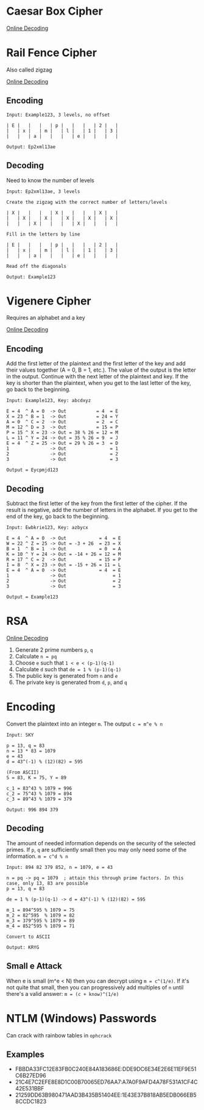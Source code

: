 # Caesar Box Cipher
[Online Decoding](https://www.dcode.fr/caesar-box-cipher)

# Rail Fence Cipher
Also called zigzag

[Online Decoding](https://www.dcode.fr/rail-fence-cipher)

## Encoding
```
Input: Example123, 3 levels, no offset

| E |   |   |   | p |   |   |   | 2 |   |
|   | x |   | m |   | l |   | 1 |   | 3 |
|   |   | a |   |   |   | e |   |   |   |

Output: Ep2xml13ae
```

## Decoding
Need to know the number of levels

```
Input: Ep2xml13ae, 3 levels

Create the zigzag with the correct number of letters/levels

| X |   |   |   | X |   |   |   | X |   |
|   | X |   | X |   | X |   | X |   | X |
|   |   | X |   |   |   | X |   |   |   |

Fill in the letters by line

| E |   |   |   | p |   |   |   | 2 |   |
|   | x |   | m |   | l |   | 1 |   | 3 |
|   |   | a |   |   |   | e |   |   |   |

Read off the diagonals

Output: Example123
```

# Vigenere Cipher
Requires an alphabet and a key

[Online Decoding](https://www.dcode.fr/vigenere-cipher)

## Encoding
Add the first letter of the plaintext and the first letter of the key and add their values
together (A = 0, B = 1, etc.). The value of the output is the letter in the output. Continue
with the next letter of the plaintext and key. If the key is shorter than the plaintext,
when you get to the last letter of the key, go back to the beginning. 

```
Input: Example123, Key: abcdxyz

E = 4  ^ A = 0  -> Out           = 4  = E
X = 23 ^ B = 1  -> Out           = 24 = Y
A = 0  ^ C = 2  -> Out           = 2  = C
M = 12 ^ D = 3  -> Out           = 15 = P
P = 15 ^ X = 23 -> Out = 38 % 26 = 12 = M
L = 11 ^ Y = 24 -> Out = 35 % 26 = 9  = J
E = 4  ^ Z = 25 -> Out = 29 % 26 = 3  = D
1               -> Out                = 1
2               -> Out                = 2
3               -> Out                = 3

Output = Eycpmjd123
```

## Decoding
Subtract the first letter of the key from the first letter of the cipher. If the result
is negative, add the number of letters in the alphabet. If you get to the end of the key,
go back to the beginning.

```
Input: Ewbkrie123, Key: azbycx

E = 4  ^ A = 0  -> Out            = 4  = E
W = 22 ^ Z = 25 -> Out = -3 + 26  = 23 = X
B = 1  ^ B = 1  -> Out            = 0  = A
K = 10 ^ Y = 24 -> Out = -14 + 26 = 12 = M
R = 17 ^ C = 2  -> Out            = 15 = P
I = 8  ^ X = 23 -> Out = -15 + 26 = 11 = L
E = 4  ^ A = 0  -> Out            = 4  = E
1               -> Out                 = 1
2               -> Out                 = 2
3               -> Out                 = 3

Output = Example123
```

# RSA
[Online Decoding](https://www.dcode.fr/rsa-cipher)

1. Generate 2 prime numbers `p`, `q` 
2. Calculate `n = pq`
3. Choose `e` such that `1 < e < (p-1)(q-1)`
3. Calculate `d` such that `de = 1 % (p-1)(q-1)` 
4. The public key is generated from `n` and `e`
5. The private key is generated from `d`, `p`, and `q`

# Encoding
Convert the plaintext into an integer `m`. The output `c = m^e % n`

```
Input: SKY

p = 13, q = 83
n = 13 * 83 = 1079
e = 43
d = 43^(-1) % (12)(82) = 595

(From ASCII)
S = 83, K = 75, Y = 89

c_1 = 83^43 % 1079 = 996
c_2 = 75^43 % 1079 = 894
c_3 = 89^43 % 1079 = 379

Output: 996 894 379
```

## Decoding
The amount of needed information depends on the security of the selected primes. If `p`, `q`
are sufficiently small then you may only need some of the information. 
`m = c^d % n`

```
Input: 894 82 379 852, n = 1079, e = 43

n = pq -> pq = 1079  ; attain this through prime factors. In this case, only 13, 83 are possible
p = 13, q = 83

de = 1 % (p-1)(q-1) -> d = 43^(-1) % (12)(82) = 595

m_1 = 894^595 % 1079 = 75
m_2 = 82^595  % 1079 = 82
m_3 = 379^595 % 1079 = 89
m_4 = 852^595 % 1079 = 71

Convert to ASCII

Output: KRYG
```

## Small e Attack
When e is small (m^e < N) then you can decrypt using `m = c^(1/e)`. If it's not quite that small, then
you can progressively add multiples of `n` until there's a valid answer: `m = (c + know)^(1/e)`

# NTLM (Windows) Passwords
Can crack with rainbow tables in `ophcrack`

## Examples
- FBBDA33FC12E83FB0C240E84A183686E:DDE9DC6E34E2E6E11EF9E51C6B27ED96
- 21C4E7C2EFE8E8D1C00B70065ED76AA7:A7A0F9AFD4A78F531A1CF4C42E531BBF
- 21259DD63B980471AAD3B435B51404EE:1E43E37B818AB5EDB066EB58CCDC1823

